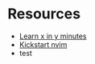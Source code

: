 # Resources

* [Learn x in y minutes](https://learnxinyminutes.com/)
* [Kickstart nvim](https://github.com/nvim-lua/kickstart.nvim)
* test
